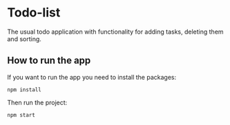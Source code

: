 # Todo-list

The usual todo application with functionality for adding tasks, deleting them and sorting.

## How to run the app

If you want to run the app you need to install the packages:

```
npm install
```

Then run the project:

```
npm start
```
